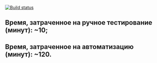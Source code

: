 [![Build status](https://ci.appveyor.com/api/projects/status/uln5klbxk8f6x057?svg=true)](https://ci.appveyor.com/project/Nikomika/patterns-n2)

## Время, затраченное на ручное тестирование (минут): ~10;

## Время, затраченное на автоматизацию (минут): ~120.
